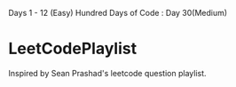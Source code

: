Days 1 - 12 (Easy)
Hundred Days of Code : Day 30(Medium)
# LeetCodePlaylist
Inspired by Sean Prashad's leetcode question playlist.
